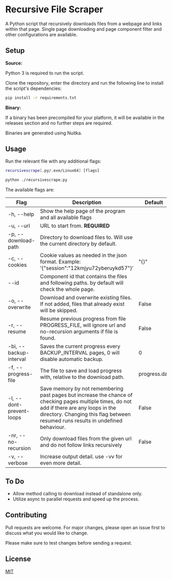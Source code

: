# Recursive File Scraper

A Python script that recursively downloads files from a webpage and links within that page.
Single page downloading and page component filter and other configurations are available.

## Setup

**Source:**

Python 3 is required to run the script.

Clone the repository, enter the directory and run the following line to install the script's dependencies:
```bash
pip install -r requirements.txt
```

**Binary:**

If a binary has been precompiled for your platform, it will be available in the releases section and no further steps are required.

Binaries are generated using Nuitka.

## Usage
Run the relevant file with any additional flags:
```bash
recursivescrape[.py/.exe/Linux64] [flags]
```
```bash
python ./recursivescrape.py
```

The available flags are:

|Flag|Description|Default|
|---|---|---|
|-h, --help|Show the help page of the program and all available flags||
|-u, --url|URL to start from. **REQUIRED**||
|-p, --download-path|Directory to download files to. Will use the current directory by default.||
|-c, --cookies| Cookie values as needed in the json format. Example: '{"session":"12kmjyu72yberuykd57"}'|"{}"|
|--id|Component id that contains the files and following paths. by default will check the whole page.||
|-o, --overwrite|Download and overwrite existing files. If not added, files that already exist will be skipped.|False|
|-r, --resume|Resume previous progress from file PROGRESS_FILE, will ignore url and no-recursion arguments if file is found.|False|
|-bi, --backup-interval|Saves the current progress every BACKUP_INTERVAL pages, 0 will disable automatic backup.|0|
|-f, --progress-file|The file to save and load progress with, relative to the download path.|progress.dat|
|-l, --dont-prevent-loops|Save memory by not remembering past pages but increase the chance of checking pages multiple times, do not add if there are any loops in the directory. Changing this flag between resumed runs results in undefined behaviour.|False|
|-nr, --no-recursion|Only download files from the given url and do not follow links recursively|False|
|-v, --verbose|Increase output detail. use -vv for even more detail.||

## To Do
- Allow method calling to download instead of standalone only. 
- Utilize async to parallel requests and speed up the process.  

## Contributing
Pull requests are welcome. For major changes, please open an issue first to discuss what you would like to change.

Please make sure to test changes before sending a request.

## License
[MIT](https://choosealicense.com/licenses/mit/)
